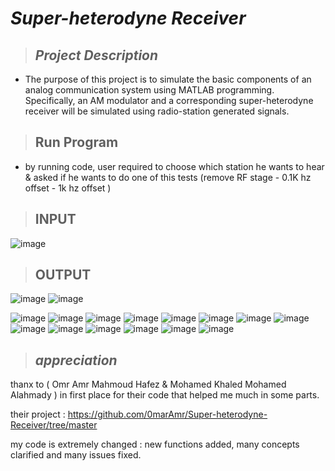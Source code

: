 # _**Super-heterodyne Receiver**_
> ## _Project Description_
   * The purpose of this project is to simulate the basic components of an analog communication system using
    MATLAB programming. Specifically, an AM modulator and a corresponding super-heterodyne receiver
    will be simulated using radio-station generated signals.

> ## __Run Program__
   * by running code, user required to choose which station he wants to hear & asked if he wants to do one of this tests (remove RF stage - 0.1K hz offset - 1k hz offset )


> ## __INPUT__
![image](https://github.com/user-attachments/assets/08f4b028-cf10-42f7-b23d-716a4aad26e6)
> ## __OUTPUT__
![image](https://github.com/user-attachments/assets/52612109-a1d4-4c9a-8a80-2b33d5e5da4e) 
![image](https://github.com/user-attachments/assets/91b0236e-9f38-412e-a4e1-08894a65df7e)

![image](https://github.com/user-attachments/assets/f16edc77-82d2-4da3-acfe-ed28d181ad1b)
![image](https://github.com/user-attachments/assets/8908e4f3-f8ec-4418-af9b-d06510d25972)
![image](https://github.com/user-attachments/assets/29959fde-397d-4949-8260-d3be4cd7f1e4)
![image](https://github.com/user-attachments/assets/b13fce4f-cff5-4397-9b58-0b7bf3a8c3b4)
![image](https://github.com/user-attachments/assets/4a3b8c9a-1d38-4cab-a773-5659be0ddc89)
![image](https://github.com/user-attachments/assets/82de5320-ef10-486e-95d1-32e449056071)
![image](https://github.com/user-attachments/assets/f0ba3b73-c53a-4142-8893-2d8d3923508f)
![image](https://github.com/user-attachments/assets/86df6ca2-103d-45e2-b525-3c979ec2ebe2)
![image](https://github.com/user-attachments/assets/8f7f24b2-3c5a-4b81-a60f-8fc1800dcf06)
![image](https://github.com/user-attachments/assets/4c8c9d40-c701-4dc3-99aa-163833cf06b0)
![image](https://github.com/user-attachments/assets/850344c0-806d-4a49-8064-295fda376361)
![image](https://github.com/user-attachments/assets/6197cdf9-d2cb-4fa5-87e9-c118834dc978)
![image](https://github.com/user-attachments/assets/e1e760f1-0c2b-4229-b204-a1851f0a94fa)
![image](https://github.com/user-attachments/assets/f63c092b-a30b-45b4-8604-f5227edf8157)


















> ## _appreciation_
thanx to ( Omr Amr Mahmoud Hafez & Mohamed Khaled Mohamed Alahmady ) in first place for their code that helped me much in some parts.

their project :  https://github.com/0marAmr/Super-heterodyne-Receiver/tree/master

my code is extremely changed : new functions added, many concepts clarified and many issues fixed.


